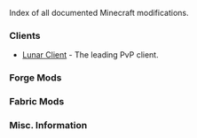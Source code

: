 Index of all documented Minecraft modifications.

### Clients
- [Lunar Client](Lunar-Client) - The leading PvP client.

### Forge Mods

### Fabric Mods

### Misc. Information